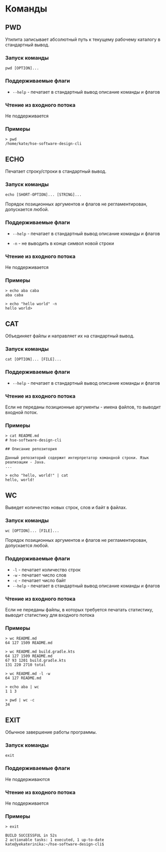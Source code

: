 # Команды

## PWD

Утилита записывает абсолютный путь к текущему рабочему каталогу в стандартный вывод.

### Запуск команды

`pwd [OPTION]...`

### Поддерживаемые флаги

* `--help` - печатает в стандартный вывод описание команды и флагов

### Чтение из входного потока

Не поддерживается

### Примеры

```
> pwd
/home/kate/hse-software-design-cli
```

## ECHO

Печатает строку/строки в стандартный вывод.

### Запуск команды

`echo [SHORT-OPTION]... [STRING]...`

Порядок позиционных аргументов и флагов не регламентирован, допускается любой.

### Поддерживаемые флаги

* `--help` - печатает в стандартный вывод описание команды и флагов

* `-n` - не выводить в конце символ новой строки

### Чтение из входного потока

Не поддерживается

### Примеры

```
> echo aba caba
aba caba
```

```
> echo "hello world" -n
hello world>
```

## CAT

Объединяет файлы и направляет их на стандартный вывод.

### Запуск команды

`cat [OPTION]... [FILE]...`

### Поддерживаемые флаги

* `--help` - печатает в стандартный вывод описание команды и флагов

### Чтение из входного потока

Если не переданы позиционные аргументы - имена файлов, то выводит входной поток.

### Примеры

```
> cat README.md
# hse-software-design-cli

## Описание репозитория

Данный репозиторий содержит интерпретатор командной строки. Язык реализации - Java.
...
```

```
> echo "hello, world!" | cat
hello, world!
```

## WC

Выведет количество новых строк, слов и байт в файлах.

### Запуск команды

`wc [OPTION]... [FILE]...`

Порядок позиционных аргументов и флагов не регламентирован, допускается любой.

### Поддерживаемые флаги

* `-l` - печатает количество строк
* `-w` - печатает число слов
* `-c` - печатает число байт
* `--help` - печатает в стандартный вывод описание команды и флагов

### Чтение из входного потока

Если не переданы файлы, в которых требуется печатать статистику, выводит статистику для входного потока

### Примеры

```
> wc README.md
64 127 1509 README.md
```

```
> wc README.md build.gradle.kts
64 127 1509 README.md
67 93 1201 build.gradle.kts
131 220 2710 total
```

``` 
> wc README.md -l -w
64 127 README.md
```

```
> echo aba | wc
1 1 3
```
``` 
> pwd | wc -c
34
```

## EXIT

Обычное завершение работы программы.

### Запуск команды

`exit`

### Поддерживаемые флаги

Не поддерживаются

### Чтение из входного потока

Не поддерживается

### Примеры

```
> exit

BUILD SUCCESSFUL in 52s
2 actionable tasks: 1 executed, 1 up-to-date
kate@yekaterinika:~/hse-software-design-cli$ 
```
